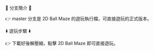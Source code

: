 🔀 分支簡介 🔀

👉 master 分支是 2D Ball Maze 的遊玩執行檔，可直接遊玩的正式版本。

⬇️ 遊玩步驟 ⬇️

👉 下載好後解壓縮，點擊 2D Ball Maze 即可直接遊玩。
